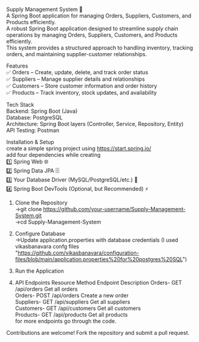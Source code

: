 Supply Management System 🚀  
A Spring Boot application for managing Orders, Suppliers, Customers, and Products efficiently.  
A robust Spring Boot application designed to streamline supply chain operations by managing Orders, Suppliers, Customers, and Products efficiently.   
This system provides a structured approach to handling inventory, tracking orders, and maintaining supplier-customer relationships.  

Features  
✅ Orders – Create, update, delete, and track order status  
✅ Suppliers – Manage supplier details and relationships  
✅ Customers – Store customer information and order history  
✅ Products – Track inventory, stock updates, and availability  


Tech Stack  
Backend: Spring Boot (Java)  
Database: PostgreSQL  
Architecture: Spring Boot layers (Controller, Service, Repository, Entity)  
API Testing: Postman  

  
Installation & Setup  
create a simple spring project using https://start.spring.io/  
add four dependencies while creating  
1️⃣ Spring Web 🌐  
2️⃣ Spring Data JPA 🗄️  
3️⃣ Your Database Driver (MySQL/PostgreSQL/etc.) 💾  
4️⃣ Spring Boot DevTools (Optional, but Recommended) ⚡  


1. Clone the Repository  
->git clone https://github.com/your-username/Supply-Management-System.git  
->cd Supply-Management-System  
3. Configure Database  
->Update application.properties with database credentials (I used vikasbanavara confg files "https://github.com/vikasbanavara/configuration-files/blob/main/application.properties%20for%20postgres%20SQL")  

4. Run the Application  

5. API Endpoints
Resource	Method	Endpoint	Description
Orders-	GET	/api/orders	Get all orders  
Orders-	POST	/api/orders	Create a new order  
Suppliers-	GET	/api/suppliers	Get all suppliers  
Customers- GET	/api/customers	Get all customers  
Products-	GET	/api/products	Get all products  
for more endpoints go through the code.  
  

Contributions are welcome! Fork the repository and submit a pull request.
